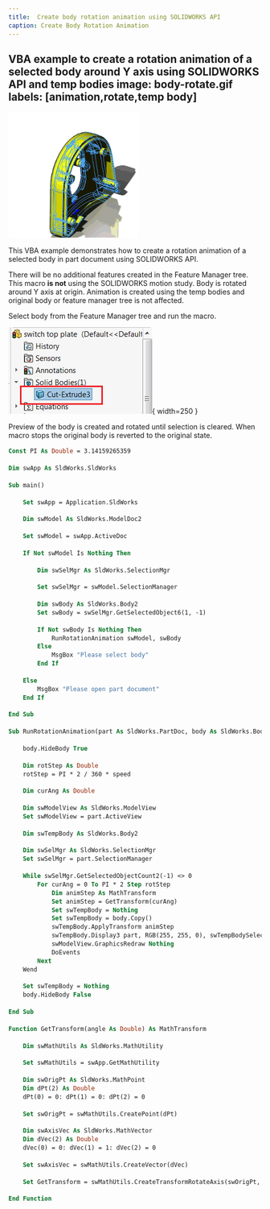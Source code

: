 ```yaml
---
title:  Create body rotation animation using SOLIDWORKS API
caption: Create Body Rotation Animation
---
```

 VBA example to create a rotation animation of a selected body around Y axis using SOLIDWORKS API and temp bodies
image: body-rotate.gif
labels: [animation,rotate,temp body]
---
![Body rotation animation](body-rotate.gif)

This VBA example demonstrates how to create a rotation animation of a selected body in part document using SOLIDWORKS API.

There will be no additional features created in the Feature Manager tree. This macro **is not** using the SOLIDWORKS motion study. Body is rotated around Y axis at origin. Animation is created using the temp bodies and original body or feature manager tree is not affected.

Select body from the Feature Manager tree and run the macro.

![Body selected in the feature manager tree](feature-tree-body-selected.png){ width=250 }

Preview of the body is created and rotated until selection is cleared. When macro stops the original body is reverted to the original state.

~~~ vb
Const PI As Double = 3.14159265359

Dim swApp As SldWorks.SldWorks

Sub main()

    Set swApp = Application.SldWorks
    
    Dim swModel As SldWorks.ModelDoc2
    
    Set swModel = swApp.ActiveDoc
    
    If Not swModel Is Nothing Then
    
        Dim swSelMgr As SldWorks.SelectionMgr
        
        Set swSelMgr = swModel.SelectionManager
        
        Dim swBody As SldWorks.Body2
        Set swBody = swSelMgr.GetSelectedObject6(1, -1)
        
        If Not swBody Is Nothing Then
            RunRotationAnimation swModel, swBody
        Else
            MsgBox "Please select body"
        End If
        
    Else
        MsgBox "Please open part document"
    End If
    
End Sub

Sub RunRotationAnimation(part As SldWorks.PartDoc, body As SldWorks.Body2, Optional speed As Double = 1)
    
    body.HideBody True
    
    Dim rotStep As Double
    rotStep = PI * 2 / 360 * speed
    
    Dim curAng As Double
    
    Dim swModelView As SldWorks.ModelView
    Set swModelView = part.ActiveView
    
    Dim swTempBody As SldWorks.Body2
    
    Dim swSelMgr As SldWorks.SelectionMgr
    Set swSelMgr = part.SelectionManager
    
    While swSelMgr.GetSelectedObjectCount2(-1) <> 0
        For curAng = 0 To PI * 2 Step rotStep
            Dim animStep As MathTransform
            Set animStep = GetTransform(curAng)
            Set swTempBody = Nothing
            Set swTempBody = body.Copy()
            swTempBody.ApplyTransform animStep
            swTempBody.Display3 part, RGB(255, 255, 0), swTempBodySelectOptions_e.swTempBodySelectOptionNone
            swModelView.GraphicsRedraw Nothing
            DoEvents
        Next
    Wend
    
    Set swTempBody = Nothing
    body.HideBody False
    
End Sub

Function GetTransform(angle As Double) As MathTransform
    
    Dim swMathUtils As SldWorks.MathUtility
    
    Set swMathUtils = swApp.GetMathUtility
    
    Dim swOrigPt As SldWorks.MathPoint
    Dim dPt(2) As Double
    dPt(0) = 0: dPt(1) = 0: dPt(2) = 0
    
    Set swOrigPt = swMathUtils.CreatePoint(dPt)
    
    Dim swAxisVec As SldWorks.MathVector
    Dim dVec(2) As Double
    dVec(0) = 0: dVec(1) = 1: dVec(2) = 0
    
    Set swAxisVec = swMathUtils.CreateVector(dVec)
    
    Set GetTransform = swMathUtils.CreateTransformRotateAxis(swOrigPt, swAxisVec, angle)
    
End Function
~~~


